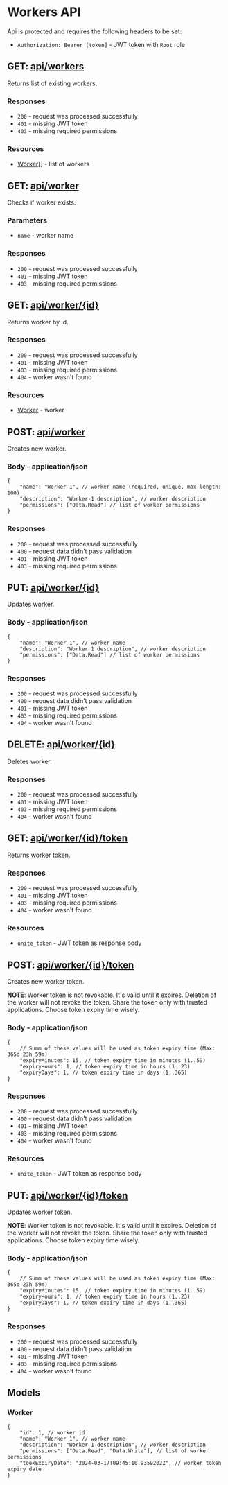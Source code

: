 # Workers API
Api is protected and requires the following headers to be set:
- `Authorization: Bearer [token]` - JWT token with `Root` role

## GET: [api/workers](http://localhost:5004/api/workers)
Returns list of existing workers.

### Responses
- `200` - request was processed successfully
- `401` - missing JWT token
- `403` - missing required permissions

### Resources
- [Worker](#worker)[] - list of workers


## GET: [api/worker](http://localhost:5004/api/worker)
Checks if worker exists.

### Parameters
- `name` - worker name

### Responses
- `200` - request was processed successfully
- `401` - missing JWT token
- `403` - missing required permissions


## GET: [api/worker/{id}](http://localhost:5004/api/worker/1)
Returns worker by id.

### Responses
- `200` - request was processed successfully
- `401` - missing JWT token
- `403` - missing required permissions
- `404` - worker wasn't found

### Resources
- [Worker](#worker) - worker


## POST: [api/worker](http://localhost:5004/api/worker)
Creates new worker.

### Body - application/json
```jsonc
{
    "name": "Worker-1", // worker name (required, unique, max length: 100)
    "description": "Worker-1 description", // worker description
    "permissions": ["Data.Read"] // list of worker permissions
}
```

### Responses
- `200` - request was processed successfully
- `400` - request data didn't pass validation
- `401` - missing JWT token
- `403` - missing required permissions


## PUT: [api/worker/{id}](http://localhost:5004/api/worker/1)
Updates worker.

### Body - application/json
```jsonc
{
    "name": "Worker 1", // worker name
    "description": "Worker 1 description", // worker description
    "permissions": ["Data.Read"] // list of worker permissions
}
```

### Responses
- `200` - request was processed successfully
- `400` - request data didn't pass validation
- `401` - missing JWT token
- `403` - missing required permissions
- `404` - worker wasn't found


## DELETE: [api/worker/{id}](http://localhost:5004/api/worker/1)
Deletes worker.

### Responses
- `200` - request was processed successfully
- `401` - missing JWT token
- `403` - missing required permissions
- `404` - worker wasn't found


## GET: [api/worker/{id}/token](http://localhost:5004/api/worker/1/token)
Returns worker token.

### Responses
- `200` - request was processed successfully
- `401` - missing JWT token
- `403` - missing required permissions
- `404` - worker wasn't found

### Resources
- `unite_token` - JWT token as response body


## POST: [api/worker/{id}/token](http://localhost:5004/api/worker/1/token)
Creates new worker token.

**NOTE**: Worker token is not revokable. It's valid until it expires. Deletion of the worker will not revoke the token. Share the token only with trusted applications. Choose token expiry time wisely.

### Body - application/json
```jsonc
{
    // Summ of these values will be used as token expiry time (Max: 365d 23h 59m)
    "expiryMinutes": 15, // token expiry time in minutes (1..59)
    "expiryHours": 1, // token expiry time in hours (1..23)
    "expiryDays": 1, // token expiry time in days (1..365)
}
```

### Responses
- `200` - request was processed successfully
- `400` - request data didn't pass validation
- `401` - missing JWT token
- `403` - missing required permissions
- `404` - worker wasn't found

### Resources
- `unite_token` - JWT token as response body


## PUT: [api/worker/{id}/token](http://localhost:5004/api/worker/1/token)
Updates worker token.

**NOTE**: Worker token is not revokable. It's valid until it expires. Deletion of the worker will not revoke the token. Share the token only with trusted applications. Choose token expiry time wisely.

### Body - application/json
```jsonc
{
    // Summ of these values will be used as token expiry time (Max: 365d 23h 59m)
    "expiryMinutes": 15, // token expiry time in minutes (1..59)
    "expiryHours": 1, // token expiry time in hours (1..23)
    "expiryDays": 1, // token expiry time in days (1..365)
}
```

### Responses
- `200` - request was processed successfully
- `400` - request data didn't pass validation
- `401` - missing JWT token
- `403` - missing required permissions
- `404` - worker wasn't found


## Models

### Worker
```jsonc
{
    "id": 1, // worker id
    "name": "Worker 1", // worker name
    "description": "Worker 1 description", // worker description
    "permissions": ["Data.Read", "Data.Write"], // list of worker permissions
    "toekExpiryDate": "2024-03-17T09:45:10.9359202Z", // worker token expiry date
}
```
